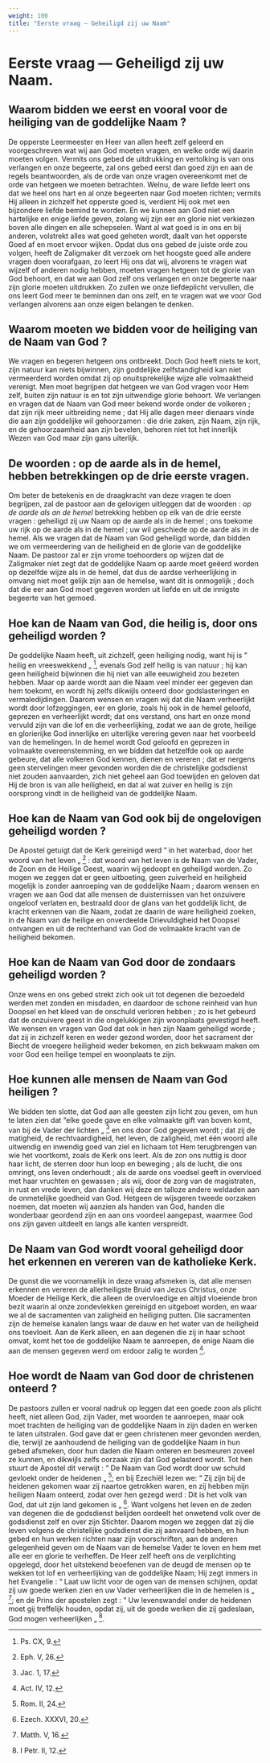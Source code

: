 ```yaml
---
weight: 100
title: "Eerste vraag — Geheiligd zij uw Naam"
---
```


# Eerste vraag — Geheiligd zij uw Naam.

## Waarom bidden we eerst en vooral voor de heiliging van de goddelijke Naam ?

De opperste Leermeester en Heer van allen heeft zelf geleerd en voorgeschreven wat wij aan God moeten vragen, en welke orde wij daarin moeten volgen. Vermits ons gebed de uitdrukking en vertolking is van ons verlangen en onze begeerte, zal ons gebed eerst dan goed zijn en aan de regels beantwoorden, als de orde van onze vragen overeenkomt met de orde van hetgeen we moeten betrachten. Welnu, de ware liefde leert ons dat we heel ons hart en al onze begeerten naar God moeten richten; vermits Hij alleen in zichzelf het opperste goed is, verdient Hij ook met een bijzondere liefde bemind te worden. En we kunnen aan God niet een hartelijke en enige liefde geven, zolang wij zijn eer en glorie niet verkiezen boven alle dingen en alle schepselen. Want al wat goed is in ons en bij anderen, volstrekt alles wat goed geheten wordt, daalt van het opperste Goed af en moet ervoor wijken. Opdat dus ons gebed de juiste orde zou volgen, heeft de Zaligmaker dit verzoek om het hoogste goed alle andere vragen doen voorafgaan, zo leert Hij ons dat wij, alvorens te vragen wat wijzelf of anderen nodig hebben, moeten vragen hetgeen tot de glorie van God behoort, en dat we aan God zelf ons verlangen en onze begeerte naar zijn glorie moeten uitdrukken. Zo zullen we onze liefdeplicht vervullen, die ons leert God meer te beminnen dan ons zelf, en te vragen wat we voor God verlangen alvorens aan onze eigen belangen te denken.

## Waarom moeten we bidden voor de heiliging van de Naam van God ?

We vragen en begeren hetgeen ons ontbreekt. Doch God heeft niets te kort, zijn natuur kan niets bijwinnen, zijn goddelijke zelfstandigheid kan niet vermeerderd worden omdat zij op onuitsprekelijke wijze alle volmaaktheid verenigt. Men moet begrijpen dat hetgeen we van God vragen voor Hem zelf, buiten zijn natuur is en tot zijn uitwendige glorie behoort. We verlangen en vragen dat de Naam van God meer bekend worde onder de volkeren ; dat zijn rijk meer uitbreiding neme ; dat Hij alle dagen meer dienaars vinde die aan zijn goddelijke wil gehoorzamen : die drie zaken, zijn Naam, zijn rijk, en de gehoorzaamheid aan zijn bevelen, behoren niet tot het innerlijk Wezen van God maar zijn gans uiterlijk.

## De woorden : op de aarde als in de hemel, hebben betrekkingen op de drie eerste vragen.

Om beter de betekenis en de draagkracht van deze vragen te doen begrijpen, zal de pastoor aan de gelovigen uitleggen dat de woorden : *op de aarde als an de hemel* betrekking hebben op elk van de drie eerste vragen : geheiligd zij uw Naam op de aarde als in de hemel ; ons toekome uw rijk op de aarde als in de hemel ; uw wil geschiede op de aarde als in de hemel.  Als we vragen dat de Naam van God geheiligd worde, dan bidden we om vermeerdering van de heiligheid en de glorie van de goddelijke Naam. De pastoor zal er zijn vrome toehoorders op wijzen dat de Zaligmaker niet zegt dat de goddelijke Naam op aarde moet geëerd worden op dezelfde wijze als in de hemel, dat dus de aardse verheerlijking in omvang niet moet gelijk zijn aan de hemelse, want dit is onmogelijk ; doch dat die eer aan God moet gegeven worden uit liefde en uit de innigste begeerte van het gemoed.

## Hoe kan de Naam van God, die heilig is, door ons geheiligd worden ?

De goddelijke Naam heeft, uit zichzelf, geen heiliging nodig, want hij is “ heilig en vreeswekkend „ [^619.1], evenals God zelf heilig is van natuur ; hij kan geen heiligheid bijwinnen die hij niet van alle eeuwigheid zou bezeten hebben. Maar op aarde wordt aan die Naam veel minder eer gegeven dan hem toekomt, en wordt hij zelfs dikwijls onteerd door godslasteringen en vermaledijdingen. Daarom wensen en vragen wij dat die Naam verheerlijkt wordt door lofzeggingen, eer en glorie, zoals hij ook in de hemel geloofd, geprezen en verheerlijkt wordt; dat ons verstand, ons hart en onze mond vervuld zijn van die lof en die verheerlijking, zodat we aan de grote, heilige en glorierijke God innerlijke en uiterlijke verering geven naar het voorbeeld van de hemelingen. In de hemel wordt God geloofd en geprezen in volmaakte overeenstemming, en we bidden dat hetzelfde ook op aarde gebeure, dat alle volkeren God kennen, dienen en vereren ; dat er nergens geen stervelingen meer gevonden worden die de christelijke godsdienst niet zouden aanvaarden, zich niet geheel aan God toewijden en geloven dat Hij de bron is van alle heiligheid, en dat al wat zuiver en heilig is zijn oorsprong vindt in de heiligheid van de goddelijke Naam.

[^619.1]: Ps. CX, 9.

## Hoe kan de Naam van God ook bij de ongelovigen geheiligd worden ?

De Apostel getuigt dat de Kerk gereinigd werd “ in het waterbad, door het woord van het leven „ [^620.1] : dat woord van het leven is de Naam van de Vader, de Zoon en de Heilige Geest, waarin wij gedoopt en geheiligd worden. Zo mogen we zeggen dat er geen uitboeting, geen zuiverheid en heiligheid mogelijk is zonder aanroeping van de goddelijke Naam ; daarom wensen en vragen we aan God dat alle mensen de duisternissen van het onzuivere ongeloof verlaten en, bestraald door de glans van het goddelijk licht, de kracht erkennen van die Naam, zodat ze daarin de ware heiligheid zoeken, in de Naam van de heilige en onverdeelde Drievuldigheid het Doopsel ontvangen en uit de rechterhand van God de volmaakte kracht van de heiligheid bekomen.

[^620.1]: Eph. V, 26.

## Hoe kan de Naam van God door de zondaars geheiligd worden ?

Onze wens en ons gebed strekt zich ook uit tot degenen die bezoedeld werden met zonden en misdaden, en daardoor de schone reinheid van hun Doopsel en het kleed van de onschuld verloren hebben ; zo is het gebeurd dat de onzuivere geest in die ongelukkigen zijn woonplaats gevestigd heeft. We wensen en vragen van God dat ook in hen zijn Naam geheiligd worde ; dat zij in zichzelf keren en weder gezond worden, door het sacrament der Biecht de vroegere heiligheid weder bekomen, en zich bekwaam maken om voor God een heilige tempel en woonplaats te zijn.

## Hoe kunnen alle mensen de Naam van God heiligen ?

We bidden ten slotte, dat God aan alle geesten zijn licht zou geven, om hun te laten zien dat “elke goede gave en elke volmaakte gift van boven komt, van bij de Vader der lichten „ [^621.1] en ons door God gegeven wordt ; dat zij de matigheid, de rechtvaardigheid, het leven, de zaligheid, met één woord alle uitwendig en inwendig goed van ziel en lichaam tot Hem terugbrengen van wie het voortkomt, zoals de Kerk ons leert. Als de zon ons nuttig is door haar licht, de sterren door hun loop en beweging ; als de lucht, die ons omringt, ons leven onderhoudt ; als de aarde ons voedsel geeft in overvloed met haar vruchten en gewassen ; als wij, door de zorg van de magistraten, in rust en vrede leven, dan danken wij deze en talloze andere weldaden aan de onmetelijke goedheid van God. Hetgeen de wijsgeren tweede oorzaken noemen, dat moeten wij aanzien als handen van God, handen die wonderbaar geordend zijn en aan ons voordeel aangepast, waarmee God ons zijn gaven uitdeelt en langs alle kanten verspreidt.

[^621.1]: Jac. 1, 17.

## De Naam van God wordt vooral geheiligd door het erkennen en vereren van de katholieke Kerk.

De gunst die we voornamelijk in deze vraag afsmeken is, dat alle mensen erkennen en vereren de allerheiligste Bruid van Jezus Christus, onze Moeder de Heilige Kerk, die alleen de overvloedige en altijd vloeiende bron bezit waarin al onze zondevlekken gereinigd en uitgeboet worden, en waar we al de sacramenten van zaligheid en heiliging putten. Die sacramenten zijn de hemelse kanalen langs waar de dauw en het water van de heiligheid ons toevloeit.  Aan de Kerk alleen, en aan degenen die zij in haar schoot omvat, komt het toe de goddelijke Naam te aanroepen, de enige Naam die aan de mensen gegeven werd om erdoor zalig te worden [^622.1].

## Hoe wordt de Naam van God door de christenen onteerd ?

De pastoors zullen er vooral nadruk op leggen dat een goede zoon als plicht heeft, niet alleen God, zijn Vader, met woorden te aanroepen, maar ook moet trachten de heiliging van de goddelijke Naam in zijn daden en werken te laten uitstralen. God gave dat er geen christenen meer gevonden werden, die, terwijl ze aanhoudend de heiliging van de goddelijke Naam in hun gebed afsmeken, door hun daden die Naam onteren en besmeuren zoveel ze kunnen, en dikwijls zelfs oorzaak zijn dat God gelasterd wordt.  Tot hen stuurt de Apostel dit verwijt : “ De Naam van God wordt door uw schuld gevloekt onder de heidenen „ [^622.2]; en bij Ezechiël lezen we: “ Zij zijn bij de heidenen gekomen waar zij naartoe getrokken waren, en zij hebben mijn heiligen Naam onteerd, zodat over hen gezegd werd : Dit is het volk van God, dat uit zijn land gekomen is „ [^623.1]. Want volgens het leven en de zeden van degenen die de godsdienst belijden oordeelt het onwetend volk over de godsdienst zelf en over zijn Stichter. Daarom mogen we zeggen dat zij die leven volgens de christelijke godsdienst die zij aanvaard hebben, en hun gebed en hun werken richten naar zijn voorschriften, aan de anderen gelegenheid geven om de Naam van de hemelse Vader te loven en hem met alle eer en glorie te verheffen. De Heer zelf heeft ons de verplichting opgelegd, door het uitstekend beoefenen van de deugd de mensen op te wekken tot lof en verheerlijking van de goddelijke Naam; Hij zegt immers in het Evangelie : “ Laat uw licht voor de ogen van de mensen schijnen, opdat zij uw goede werken zien en uw Vader verheerlijken die in de hemelen is „ [^623.2]; en de Prins der apostelen zegt : “ Uw levenswandel onder de heidenen moet gij treffelijk houden, opdat zij, uit de goede werken die zij gadeslaan, God mogen verheerlijken „ [^623.3].

[^622.1]: Act. IV, 12.

[^622.2]: Rom. II, 24.

[^623.1]: Ezech. XXXVI, 20.

[^623.2]: Matth. V, 16.

[^623.3]: I Petr. II, 12.

